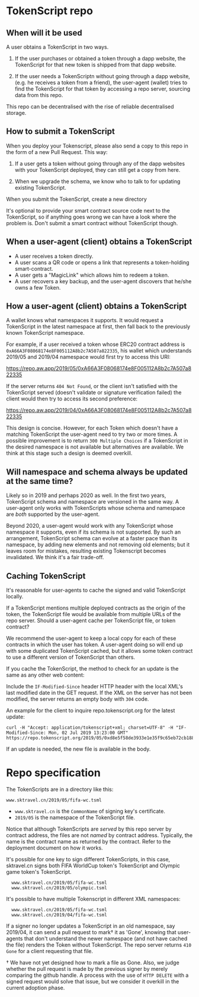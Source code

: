 # TokenScript repo

## When will it be used

A user obtains a TokenScript in two ways.

1. If the user purchases or obtained a token through a dapp website, the TokenScript for that new token is shipped from that dapp website.

2. If the user needs a TokenScriptn without going through a dapp website,  (e.g. he receives a token from a friend), the user-agent (wallet) tries to find the TokenScript for that token by accessing a repo server, sourcing data from this repo.

This repo can be decentralised with the rise of reliable decentralised storage.

## How to submit a TokenScript

When you deploy your Tokenscript, please also send a copy to this repo in the form of a new Pull Request. This way:

1. If a user gets a token without going through any of the dapp websites with your TokenScript deployed, they can still get a copy from here.

2. When we upgrade the schema, we know who to talk to for updating existing TokenScript.

When you submit the TokenScript, create a new directory

It's optional to provide your smart contract source code next to the TokenScript, so if anything goes wrong we can have a look where the problem is. Don't submit a smart contract without TokenScript though.

## When a user-agent (client) obtains a TokenScript

- A user receives a token directly.
- A user scans a QR code or opens a link that represents a token-holding smart-contract.
- A user gets a "MagicLink" which allows him to redeem a token.
- A user recovers a key backup, and the user-agent discovers that he/she owns a few Token.

## How a user-agent (client) obtains a TokenScript

A wallet knows what namespaces it supports. It would request a TokenScript in the latest namespace at first, then fall back to the previously known TokenScript namespace.

For example, if a user received a token whose ERC20 contract address is `0xA66A3F08068174e8F005112A8b2c7A507a822335`, his wallet which understands 2019/05 and 2019/04 namespace would first try to access this URI:

https://repo.aw.app/2019/05/0xA66A3F08068174e8F005112A8b2c7A507a822335

If the server returns `404 Not Found`, or the client isn't satisfied with the TokenScript served (doesn't validate or signature verification failed) the client would then try to access its second preference:

https://repo.aw.app/2019/04/0xA66A3F08068174e8F005112A8b2c7A507a822335

This design is concise. However, for each Token which doesn't have a matching TokenScript the user-agent need to try two or more times. A possible improvement is to return `300 Multiple Choices` if a TokenScript in the desired namespace is not available but alternatives are available. We think at this stage such a design is deemed overkill.

## Will namespace and schema always be updated at the same time?

Likely so in 2019 and perhaps 2020 as well. In the first two years, TokenScript schema and namespace are versioned in the same way. A user-agent only works with TokenScripts whose schema and namespace are _both_ supported by the user-agent.

Beyond 2020, a user-agent would work with any TokenScript whose namespace it supports, even if its schema is not supported. By such an arrangement, TokenScript schema can evolve at a faster pace than its namespace, by adding new elements and not removing old elements; but it leaves room for mistakes, resulting existing Tokenscript becomes invalidated. We think it's a fair trade-off.

## Caching TokenScript

It's reasonable for user-agents to cache the signed and valid TokenScript locally.

If a TokenScript mentions multiple deployed contracts as the origin of the token, the TokenScript file would be available from multiple URLs of the repo server. Should a user-agent cache per TokenScript file, or token contract?

We recommend the user-agent to keep a local copy for each of these contracts in which the user has token. A user-agent doing so will end up with some duplicated TokenScript cached, but it allows some token contract to use a different version of TokenScript than others.

If you cache the TokenScript, the method to check for an update is the same as any other web content:

Include the `IF-Modified-Since` header HTTP header with the local XML's last modified date in the GET request. If the XML on the server has not been modified, the server returns an empty body with `304` code.

An example for the client to inquire repo.tokenscript.org for the latest update:

    curl -H "Accept: application/tokenscript+xml; charset=UTF-8" -H "IF-Modified-Since: Mon, 02 Jul 2019 13:23:00 GMT" https://repo.tokenscript.org/2019/05/0xd8e5f58de3933e1e35f9c65eb72cb188674624f3

If an update is needed, the new file is available in the body.

# Repo specification #

The TokenScripts are in a directory like this:

    www.sktravel.cn/2019/05/fifa-wc.tsml

- `www.sktravel.cn` is the `CommonName` of signing key's certificate.
- `2019/05` is the namespace of the TokenScript file.

Notice that although TokenScripts are _served_ by this repo server by contract address, the files are not _named_ by contract address. Typically, the name is the contract name as returned by the contract. Refer to the deployment document on how it works.

It's possible for one key to sign different TokenScripts, in this case, sktravel.cn signs both FIFA WorldCup token's TokenScript and Olympic game token's TokenScript.

      www.sktravel.cn/2019/05/fifa-wc.tsml
      www.sktravel.cn/2019/05/olympic.tsml

It's possible to have multiple Tokenscript in different XML namespaces:

      www.sktravel.cn/2019/05/fifa-wc.tsml
      www.sktravel.cn/2019/04/fifa-wc.tsml

If a signer no longer updates a TokenScript in an old namespace, say 2019/04, it can send a pull request to mark† it as 'Gone', knowing that user-agents that don't understand the newer namespace (and not have cached the file) renders the Token without TokenScript. The repo server returns `410 Gone` for a client requesting that file.

† We have not yet designed how to mark a file as Gone. Also, we judge whether the pull request is made by the previous signer by merely comparing the github handle. A process with the use of `HTTP DELETE` with a signed request would solve that issue, but we consider it overkill in the current adoption phase.
